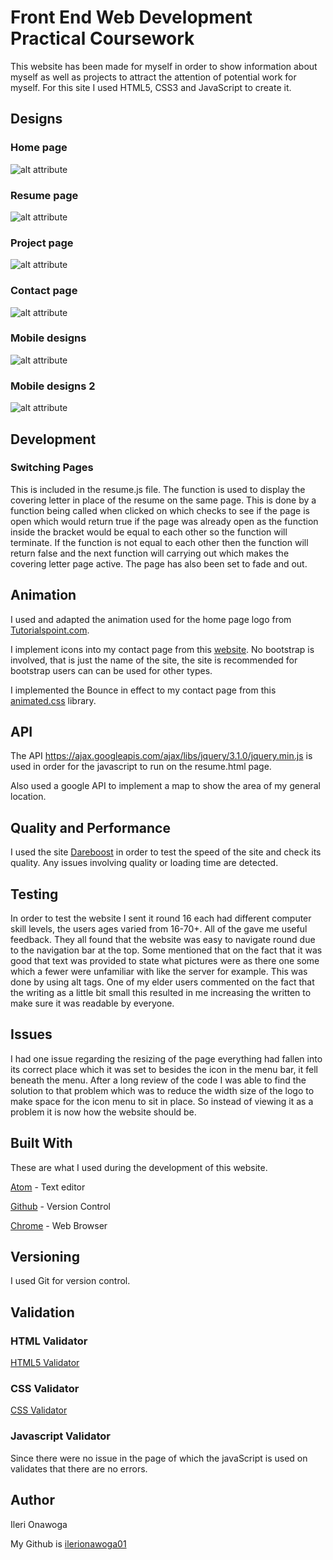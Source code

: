 # Front End Web Development Practical Coursework

This website has been made for myself in order to show information about myself as well as projects to attract the attention of potential work for myself. For this site I used HTML5, CSS3 and JavaScript to create it.

## Designs

### Home page

![alt attribute](images/design1.png)

### Resume page

![alt attribute](images/design2.png)

### Project page

![alt attribute](images/design3.png)

### Contact page

![alt attribute](images/design4.png)

### Mobile designs

![alt attribute](images/mobiledesign.png)

### Mobile designs 2

![alt attribute](images/mobiledesign1.png)

## Development

### Switching Pages

This is included in the resume.js file. The function is used to display the covering letter in place of the resume on the same page. This is done by a function being called when clicked on which checks to see if the page is open which would return true if the page was already open as the function inside the bracket would be equal to each other so the function will terminate. If the function is not equal to each other then the function will return false and the next function will carrying out which makes the covering letter page active. The page has also been set to fade and out.

## Animation

I used and adapted the animation used for the home page logo from [Tutorialspoint.com](https://www.tutorialspoint.com/css/css_animation_tada.htm).

I implement icons into my contact page from this [website](https://www.bootstrapcdn.com/fontawesome/).
No bootstrap is involved, that is just the name of the site, the site is recommended for bootstrap users can can be used for other types.

I implemented the Bounce in effect to my contact page from this [animated.css](https://cdnjs.com/libraries/animate.css/) library.

## API

The API https://ajax.googleapis.com/ajax/libs/jquery/3.1.0/jquery.min.js is used in order for the javascript to run on the resume.html page.

Also used a google API to implement a map to show the area of my general location.

## Quality and Performance

I used the site [Dareboost](https://www.dareboost.com/en/home)  in order to test the speed of the site and check its quality.  Any issues involving quality or loading time are detected.

## Testing

In order to test the website I sent it round 16 each had different computer skill levels, the users ages varied from 16-70+. All of the gave me useful feedback. They all found that the website was easy to navigate round due to the navigation bar at the top. Some mentioned that on the fact that it was good that text was provided to state what pictures were as there one some which a fewer were unfamiliar with like the server for example. This was done by using alt tags. One of my elder users commented on the fact that the writing as a little bit small this resulted in me increasing the written to make sure it was readable by everyone.

## Issues

I had one issue regarding the resizing of the page everything had fallen into its correct place which it was set to besides the icon in the menu bar, it fell beneath the menu. After a long review of the code I was able to find the solution to that problem which was to reduce the width size of the logo to make space for the icon menu to sit in place. So instead of viewing it as a problem it is now how the website should be.

## Built With

These are what I used during the development of this website.

[Atom](https://atom.io/) - Text editor

[Github](https://github.com/) - Version Control

[Chrome](https://www.google.com/chrome/browser/desktop/index.html) - Web Browser



## Versioning

I used Git for version control.

## Validation

### HTML Validator

[HTML5 Validator](https://validator.w3.org/)
### CSS Validator
[CSS Validator](https://jigsaw.w3.org/css-validator/)
### Javascript Validator

Since there were no issue in the page of which the javaScript is used on validates that there are no errors.

## Author

Ileri Onawoga

My Github is [ilerionawoga01](https://github.com/ilerionawoga01/CTEC3905Assignment2)
